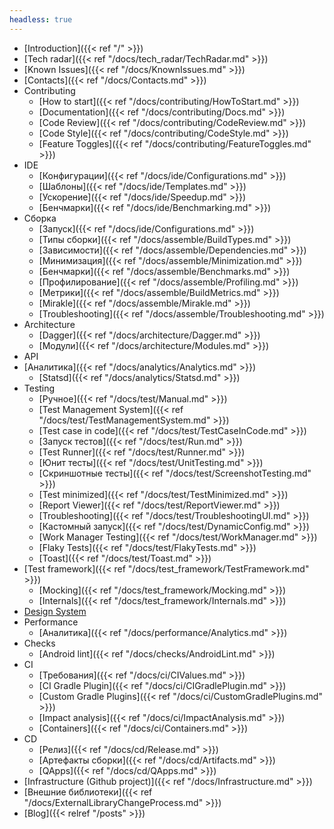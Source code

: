 ```yaml
---
headless: true
---
```


- [Introduction]({{< ref "/" >}})
- [Tech radar]({{< ref "/docs/tech_radar/TechRadar.md" >}})
- [Known Issues]({{< ref "/docs/KnownIssues.md" >}})
- [Contacts]({{< ref "/docs/Contacts.md" >}})
- Contributing
    - [How to start]({{< ref "/docs/contributing/HowToStart.md" >}})
    - [Documentation]({{< ref "/docs/contributing/Docs.md" >}})
    - [Code Review]({{< ref "/docs/contributing/CodeReview.md" >}})
    - [Code Style]({{< ref "/docs/contributing/CodeStyle.md" >}})
    - [Feature Toggles]({{< ref "/docs/contributing/FeatureToggles.md" >}})
- IDE
    - [Конфигурации]({{< ref "/docs/ide/Configurations.md" >}})
    - [Шаблоны]({{< ref "/docs/ide/Templates.md" >}})
    - [Ускорение]({{< ref "/docs/ide/Speedup.md" >}})
    - [Бенчмарки]({{< ref "/docs/ide/Benchmarking.md" >}})
- Сборка
    - [Запуск]({{< ref "/docs/ide/Configurations.md" >}})
    - [Типы сборки]({{< ref "/docs/assemble/BuildTypes.md" >}})
    - [Зависимости]({{< ref "/docs/assemble/Dependencies.md" >}})
    - [Минимизация]({{< ref "/docs/assemble/Minimization.md" >}})
    - [Бенчмарки]({{< ref "/docs/assemble/Benchmarks.md" >}})
    - [Профилирование]({{< ref "/docs/assemble/Profiling.md" >}})
    - [Метрики]({{< ref "/docs/assemble/BuildMetrics.md" >}})
    - [Mirakle]({{< ref "/docs/assemble/Mirakle.md" >}})
    - [Troubleshooting]({{< ref "/docs/assemble/Troubleshooting.md" >}})
- Architecture
    - [Dagger]({{< ref "/docs/architecture/Dagger.md" >}})
    - [Модули]({{< ref "/docs/architecture/Modules.md" >}})
- API
- [Аналитика]({{< ref "/docs/analytics/Analytics.md" >}})
    - [Statsd]({{< ref "/docs/analytics/Statsd.md" >}})
- Testing
    - [Ручное]({{< ref "/docs/test/Manual.md" >}})
    - [Test Management System]({{< ref "/docs/test/TestManagementSystem.md" >}})
    - [Test case in code]({{< ref "/docs/test/TestCaseInCode.md" >}})
    - [Запуск тестов]({{< ref "/docs/test/Run.md" >}})
    - [Test Runner]({{< ref "/docs/test/Runner.md" >}})
    - [Юнит тесты]({{< ref "/docs/test/UnitTesting.md" >}})
    - [Скриншотные тесты]({{< ref "/docs/test/ScreenshotTesting.md" >}})
    - [Test minimized]({{< ref "/docs/test/TestMinimized.md" >}})
    - [Report Viewer]({{< ref "/docs/test/ReportViewer.md" >}})
    - [Troubleshooting]({{< ref "/docs/test/TroubleshootingUI.md" >}})
    - [Кастомный запуск]({{< ref "/docs/test/DynamicConfig.md" >}})
    - [Work Manager Testing]({{< ref "/docs/test/WorkManager.md" >}})
    - [Flaky Tests]({{< ref "/docs/test/FlakyTests.md" >}})
    - [Toast]({{< ref "/docs/test/Toast.md" >}})
- [Test framework]({{< ref "/docs/test_framework/TestFramework.md" >}})
    - [Mocking]({{< ref "/docs/test_framework/Mocking.md" >}})
    - [Internals]({{< ref "/docs/test_framework/Internals.md" >}})
- [Design System](http://links.k.avito.ru/ff)
- Performance
    - [Аналитика]({{< ref "/docs/performance/Analytics.md" >}})
- Checks
    - [Android lint]({{< ref "/docs/checks/AndroidLint.md" >}})
- CI
    - [Требования]({{< ref "/docs/ci/CIValues.md" >}})
    - [CI Gradle Plugin]({{< ref "/docs/ci/CIGradlePlugin.md" >}})
    - [Custom Gradle Plugins]({{< ref "/docs/ci/CustomGradlePlugins.md" >}})
    - [Impact analysis]({{< ref "/docs/ci/ImpactAnalysis.md" >}})
    - [Containers]({{< ref "/docs/ci/Containers.md" >}})
- CD
    - [Релиз]({{< ref "/docs/cd/Release.md" >}})
    - [Артефакты сборки]({{< ref "/docs/cd/Artifacts.md" >}})
    - [QApps]({{< ref "/docs/cd/QApps.md" >}})
- [Infrastructure (Github project)]({{< ref "/docs/Infrastructure.md" >}})
- [Внешние библиотеки]({{< ref "/docs/ExternalLibraryChangeProcess.md" >}})
- [Blog]({{< relref "/posts" >}})

